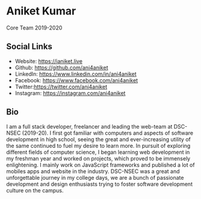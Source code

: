 # Aniket Kumar 

Core Team 2019-2020

## Social Links

* Website: https://ianiket.live
* Github: https://github.com/ani4aniket
* LinkedIn: https://www.linkedin.com/in/ani4aniket
* Facebook: https://www.facebook.com/ani4aniket
* Twitter:https://twitter.com/ani4aniket
* Instagram: https://instagram.com/ani4aniket

## Bio

I am a full stack developer, freelancer and leading the web-team at DSC-NSEC (2019-20). I first got familiar with computers and aspects of software development in high school, seeing the great and ever-increasing utility of the same continued to fuel my desire to learn more. In pursuit of exploring different fields of computer science, I began learning web development in my freshman year and worked on projects, which proved to be immensely enlightening. 
I mainly work on JavaScript frameworks and published a lot of mobiles apps and website in the industry. DSC-NSEC was a great and unforgettable journey in my college days, we are a bunch of passionate development and design enthusiasts trying to foster software development culture on the campus. 
